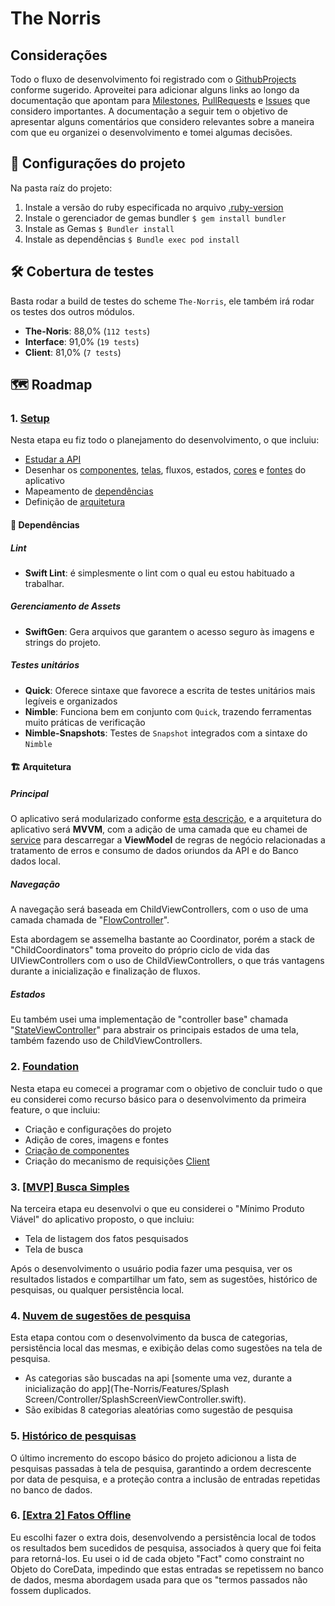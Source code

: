# The Norris

## Considerações
Todo o fluxo de desenvolvimento foi registrado com o [GithubProjects](https://github.com/ericklborges/The-Norris/projects/1) conforme sugerido.
Aproveitei para adicionar alguns links ao longo da documentação que apontam para [Milestones](https://github.com/ericklborges/The-Norris/milestones?state=closed), [PullRequests](https://github.com/ericklborges/The-Norris/pulls?q=is%3Apr+is%3Aclosed) e [Issues](https://github.com/ericklborges/The-Norris/issues?q=is%3Aissue+is%3Aclosed) que considero importantes.
A documentação a seguir tem o objetivo de apresentar alguns comentários que considero relevantes sobre a maneira com que eu organizei o desenvolvimento e tomei algumas decisões.

## 💎 Configurações do projeto
Na pasta raíz do projeto:
1. Instale a versão do ruby especificada no arquivo [.ruby-version](.ruby-version)
2. Instale o gerenciador de gemas bundler  `$ gem install bundler`
3. Instale as Gemas   `$ Bundler install`
4. Instale as dependências  `$ Bundle exec pod install` 

## 🛠 Cobertura de testes
Basta rodar a build de testes do scheme `The-Norris`, ele também irá rodar os testes dos outros módulos.
* **The-Noris**: 88,0% (`112 tests`)
* **Interface**: 91,0% (`19 tests`)
* **Client**: 81,0% (`7 tests`)

## 🗺 Roadmap
### 1. [Setup](https://github.com/ericklborges/The-Norris/milestone/1?closed=1)
Nesta etapa eu fiz todo o planejamento do desenvolvimento, o que incluiu:
* [Estudar a API](https://github.com/ericklborges/The-Norris/issues/4)
* Desenhar os [componentes](https://github.com/ericklborges/The-Norris/files/5961759/Componentes.pdf), [telas](https://github.com/ericklborges/The-Norris/files/5961811/Telas.pdf), fluxos, estados, [cores](https://github.com/ericklborges/The-Norris/issues/1#issuecomment-775520694) e [fontes](https://github.com/ericklborges/The-Norris/issues/1#issuecomment-775521087) do aplicativo
* Mapeamento de [dependências](https://github.com/ericklborges/The-Norris/issues/5)
* Definição de [arquitetura](https://github.com/ericklborges/The-Norris/issues/2)

#### 🧰 Dependências
##### Lint
- **Swift Lint**: é simplesmente o lint com o qual eu estou habituado a trabalhar.

##### Gerenciamento de Assets
- **SwiftGen**: Gera arquivos que garantem o acesso seguro às imagens e strings do projeto.

##### Testes unitários
- **Quick**: Oferece sintaxe que favorece a escrita de testes unitários mais legíveis e organizados
- **Nimble**: Funciona bem em conjunto com `Quick`, trazendo ferramentas muito práticas de verificação
- **Nimble-Snapshots**: Testes de `Snapshot` integrados com a sintaxe do `Nimble`

#### 🏗 Arquitetura
##### Principal
O aplicativo será modularizado conforme [esta descrição](https://github.com/ericklborges/The-Norris/issues/2#issuecomment-775514832), e a arquitetura do aplicativo será **MVVM**, com a adição de uma camada que eu chamei de [service](The-Norris/Features/Facts/FactsList/Service/FactsListService.swift) para descarregar a **ViewModel** de regras de negócio relacionadas a tratamento de erros e consumo de dados oriundos da API e do Banco dados local.

##### Navegação
A navegação será baseada em ChildViewControllers, com o uso de uma camada chamada de "[FlowController](The-Norris/Features/Facts/FactsFlowController.swift)".

Esta abordagem se assemelha bastante ao Coordinator, porém a stack de "ChildCoordinators" toma proveito do próprio ciclo de vida das UIViewControllers com o uso de ChildViewControllers, o que trás vantagens durante a inicialização e finalização de fluxos.

##### Estados
Eu também usei uma implementação de "controller base" chamada "[StateViewController](https://github.com/ericklborges/The-Norris/pull/27)" para abstrair os principais estados de uma tela, também fazendo uso de ChildViewControllers.

### 2. [Foundation](https://github.com/ericklborges/The-Norris/milestone/2?closed=1)
Nesta etapa eu comecei a programar com o objetivo de concluir tudo o que eu considerei como recurso básico para o desenvolvimento da primeira feature, o que incluiu:
* Criação e configurações do projeto
* Adição de cores, imagens e fontes
* [Criação de componentes](https://github.com/ericklborges/The-Norris/pull/23)
* Criação do mecanismo de requisições [Client](https://github.com/ericklborges/The-Norris/issues/10)

### 3. [[MVP] Busca Simples](https://github.com/ericklborges/The-Norris/milestone/3?closed=1)
Na terceira etapa eu desenvolvi o que eu considerei o "Mínimo Produto Viável" do aplicativo proposto, o que incluiu:
* Tela de listagem dos fatos pesquisados
* Tela de busca

Após o desenvolvimento o usuário podia fazer uma pesquisa, ver os resultados listados e compartilhar um fato, sem as sugestões, histórico de pesquisas, ou qualquer persistência local.

### 4. [Nuvem de sugestões de pesquisa](https://github.com/ericklborges/The-Norris/milestone/4?closed=1)
Esta etapa contou com o desenvolvimento da busca de categorias, persistência local das mesmas, e exibição delas como sugestões na tela de pesquisa.
* As categorias são buscadas na api [somente uma vez, durante a inicialização do app](The-Norris/Features/Splash Screen/Controller/SplashScreenViewController.swift).
* São exibidas 8 categorias aleatórias como sugestão de pesquisa

### 5. [Histórico de pesquisas](https://github.com/ericklborges/The-Norris/milestone/5?closed=1)
O último incremento do escopo básico do projeto adicionou a lista de pesquisas passadas à tela de pesquisa, garantindo a ordem decrescente por data de pesquisa, e a proteção contra a inclusão de entradas repetidas no banco de dados.

### 6. [[Extra 2] Fatos Offline](https://github.com/ericklborges/The-Norris/milestone/6?closed=1)
Eu escolhi fazer o extra dois, desenvolvendo a persistência local de todos os resultados bem sucedidos de pesquisa, associados à query que foi feita para retorná-los. Eu usei o id de cada objeto "Fact" como constraint no Objeto do CoreData, impedindo que estas entradas se repetissem no banco de dados, mesma abordagem usada para que os "termos passados não fossem duplicados.
